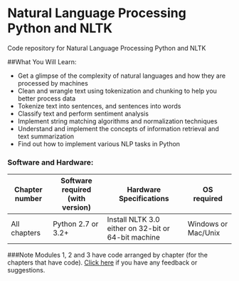 # Natural Language Processing Python and NLTK
Code repository for Natural Language Processing Python and NLTK

##What You Will Learn:
* Get a glimpse of the complexity of natural languages and how they are processed by machines
* Clean and wrangle text using tokenization and chunking to help you better process data
* Tokenize text into sentences, and sentences into words
* Classify text and perform sentiment analysis
* Implement string matching algorithms and normalization techniques
* Understand and implement the concepts of information retrieval and text summarization
* Find out how to implement various NLP tasks in Python



### Software and Hardware:
| Chapter number | Software required (with version) | Hardware Specifications | OS required |
| -------------- | -------------------------------- | ----------------------- | ----------- |
| All chapters   | Python 2.7 or 3.2+               | Install NLTK 3.0 either on 32-bit or 64-bit machine | Windows or Mac/Unix |





###Note
Modules 1, 2 and 3 have code arranged by chapter (for the chapters that have code). [Click here](https://docs.google.com/forms/d/e/1FAIpQLSe5qwunkGf6PUvzPirPDtuy1Du5Rlzew23UBp2S-P3wB-GcwQ/viewform) if you have any feedback or suggestions.
